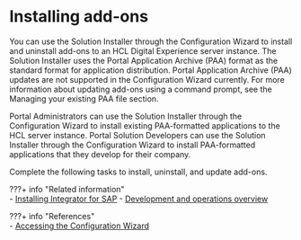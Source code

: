 # Installing add-ons

You can use the Solution Installer through the Configuration Wizard to install and uninstall add-ons to an HCL Digital Experience server instance. The Solution Installer uses the Portal Application Archive \(PAA\) format as the standard format for application distribution. Portal Application Archive \(PAA\) updates are not supported in the Configuration Wizard currently. For more information about updating add-ons using a command prompt, see the Managing your existing PAA file section.

Portal Administrators can use the Solution Installer through the Configuration Wizard to install existing PAA-formatted applications to the HCL server instance. Portal Solution Developers can use the Solution Installer through the Configuration Wizard to install PAA-formatted applications that they develop for their company.

Complete the following tasks to install, uninstall, and update add-ons.

???+ info "Related information"  
    -   [Installing Integrator for SAP](https://help.hcltechsw.com/digital-experience/8.5/admin-system/sap_int_instal.html)
    -   [Development and operations overview](../../../../build_sites/themes_skins/developing_theme/dev_op_overview/index.md)

???+ info "References"  
    -   [Accessing the Configuration Wizard](../../../../deployment/manage/portal_admin_tools/cfg_wizard/configuration/cw_run.md)
